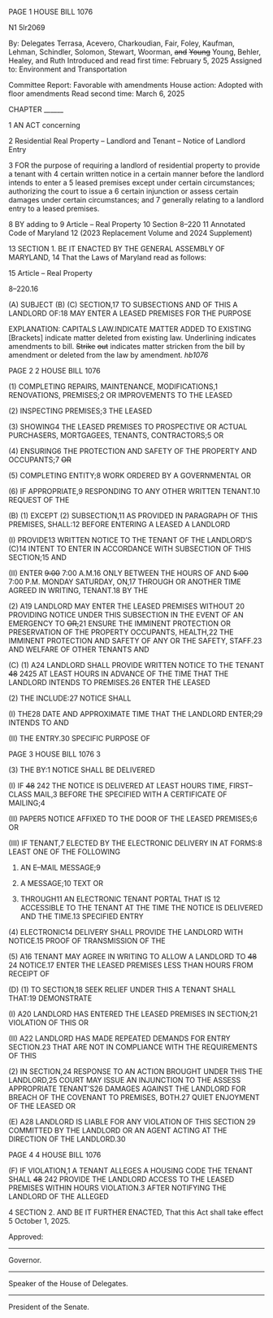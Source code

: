 PAGE 1
HOUSE BILL 1076

N1 5lr2069

By: Delegates Terrasa, Acevero, Charkoudian, Fair, Foley, Kaufman, Lehman,
Schindler, Solomon, Stewart, Woorman, ~~and~~ ~~Young~~ Young, Behler, Healey,
and Ruth
Introduced and read first time: February 5, 2025
Assigned to: Environment and Transportation

Committee Report: Favorable with amendments
House action: Adopted with floor amendments
Read second time: March 6, 2025

CHAPTER ______

1 AN ACT concerning

2 Residential Real Property – Landlord and Tenant – Notice of Landlord Entry

3 FOR the purpose of requiring a landlord of residential property to provide a tenant with
4 certain written notice in a certain manner before the landlord intends to enter a
5 leased premises except under certain circumstances; authorizing the court to issue a
6 certain injunction or assess certain damages under certain circumstances; and
7 generally relating to a landlord entry to a leased premises.

8 BY adding to
9 Article – Real Property
10 Section 8–220
11 Annotated Code of Maryland
12 (2023 Replacement Volume and 2024 Supplement)

13 SECTION 1. BE IT ENACTED BY THE GENERAL ASSEMBLY OF MARYLAND,
14 That the Laws of Maryland read as follows:

15 Article – Real Property

8–220.16

(A) SUBJECT (B) (C) SECTION,17 TO SUBSECTIONS AND OF THIS A LANDLORD
OF:18 MAY ENTER A LEASED PREMISES FOR THE PURPOSE

EXPLANATION: CAPITALS LAW.INDICATE MATTER ADDED TO EXISTING
[Brackets] indicate matter deleted from existing law.
Underlining indicates amendments to bill.
~~Strike~~ ~~out~~ indicates matter stricken from the bill by amendment or deleted from the law by
amendment. *hb1076*

PAGE 2
2 HOUSE BILL 1076

(1) COMPLETING REPAIRS, MAINTENANCE, MODIFICATIONS,1
RENOVATIONS, PREMISES;2 OR IMPROVEMENTS TO THE LEASED

(2) INSPECTING PREMISES;3 THE LEASED

(3) SHOWING4 THE LEASED PREMISES TO PROSPECTIVE OR ACTUAL
PURCHASERS, MORTGAGEES, TENANTS, CONTRACTORS;5 OR

(4) ENSURING6 THE PROTECTION AND SAFETY OF THE PROPERTY AND
OCCUPANTS;7 ~~OR~~

(5) COMPLETING ENTITY;8 WORK ORDERED BY A GOVERNMENTAL OR

(6) IF APPROPRIATE,9 RESPONDING TO ANY OTHER WRITTEN
TENANT.10 REQUEST OF THE

(B) (1) EXCEPT (2) SUBSECTION,11 AS PROVIDED IN PARAGRAPH OF THIS
PREMISES, SHALL:12 BEFORE ENTERING A LEASED A LANDLORD

(I) PROVIDE13 WRITTEN NOTICE TO THE TENANT OF THE
LANDLORD’S (C)14 INTENT TO ENTER IN ACCORDANCE WITH SUBSECTION OF THIS
SECTION;15 AND

(II) ENTER ~~9:00~~ 7:00 A.M.16 ONLY BETWEEN THE HOURS OF AND
~~5:00~~ 7:00 P.M. MONDAY SATURDAY, ON,17 THROUGH OR ANOTHER TIME AGREED IN
WRITING, TENANT.18 BY THE

(2) A19 LANDLORD MAY ENTER THE LEASED PREMISES WITHOUT
20 PROVIDING NOTICE UNDER THIS SUBSECTION IN THE EVENT OF AN EMERGENCY TO
~~OR,~~21 ENSURE THE IMMINENT PROTECTION OR PRESERVATION OF THE PROPERTY
OCCUPANTS, HEALTH,22 THE IMMINENT PROTECTION AND SAFETY OF ANY OR THE
SAFETY, STAFF.23 AND WELFARE OF OTHER TENANTS AND

(C) (1) A24 LANDLORD SHALL PROVIDE WRITTEN NOTICE TO THE TENANT
~~48~~ 2425 AT LEAST HOURS IN ADVANCE OF THE TIME THAT THE LANDLORD INTENDS TO
PREMISES.26 ENTER THE LEASED

(2) THE INCLUDE:27 NOTICE SHALL

(I) THE28 DATE AND APPROXIMATE TIME THAT THE LANDLORD
ENTER;29 INTENDS TO AND

(II) THE ENTRY.30 SPECIFIC PURPOSE OF

PAGE 3
HOUSE BILL 1076 3

(3) THE BY:1 NOTICE SHALL BE DELIVERED

(I) IF ~~48~~ 242 THE NOTICE IS DELIVERED AT LEAST HOURS
TIME, FIRST–CLASS MAIL,3 BEFORE THE SPECIFIED WITH A CERTIFICATE OF
MAILING;4

(II) PAPER5 NOTICE AFFIXED TO THE DOOR OF THE LEASED
PREMISES;6 OR

(III) IF TENANT,7 ELECTED BY THE ELECTRONIC DELIVERY IN AT
FORMS:8 LEAST ONE OF THE FOLLOWING

1. AN E–MAIL MESSAGE;9

2. A MESSAGE;10 TEXT OR

3. THROUGH11 AN ELECTRONIC TENANT PORTAL THAT IS
12 ACCESSIBLE TO THE TENANT AT THE TIME THE NOTICE IS DELIVERED AND THE
TIME.13 SPECIFIED ENTRY

(4) ELECTRONIC14 DELIVERY SHALL PROVIDE THE LANDLORD WITH
NOTICE.15 PROOF OF TRANSMISSION OF THE

(5) A16 TENANT MAY AGREE IN WRITING TO ALLOW A LANDLORD TO
~~48~~ 24 NOTICE.17 ENTER THE LEASED PREMISES LESS THAN HOURS FROM RECEIPT OF

(D) (1) TO SECTION,18 SEEK RELIEF UNDER THIS A TENANT SHALL
THAT:19 DEMONSTRATE

(I) A20 LANDLORD HAS ENTERED THE LEASED PREMISES IN
SECTION;21 VIOLATION OF THIS OR

(II) A22 LANDLORD HAS MADE REPEATED DEMANDS FOR ENTRY
SECTION.23 THAT ARE NOT IN COMPLIANCE WITH THE REQUIREMENTS OF THIS

(2) IN SECTION,24 RESPONSE TO AN ACTION BROUGHT UNDER THIS THE
LANDLORD,25 COURT MAY ISSUE AN INJUNCTION TO THE ASSESS APPROPRIATE
TENANT’S26 DAMAGES AGAINST THE LANDLORD FOR BREACH OF THE COVENANT TO
PREMISES, BOTH.27 QUIET ENJOYMENT OF THE LEASED OR

(E) A28 LANDLORD IS LIABLE FOR ANY VIOLATION OF THIS SECTION
29 COMMITTED BY THE LANDLORD OR AN AGENT ACTING AT THE DIRECTION OF THE
LANDLORD.30

PAGE 4
4 HOUSE BILL 1076

(F) IF VIOLATION,1 A TENANT ALLEGES A HOUSING CODE THE TENANT SHALL
~~48~~ 242 PROVIDE THE LANDLORD ACCESS TO THE LEASED PREMISES WITHIN HOURS
VIOLATION.3 AFTER NOTIFYING THE LANDLORD OF THE ALLEGED

4 SECTION 2. AND BE IT FURTHER ENACTED, That this Act shall take effect
5 October 1, 2025.

Approved:

________________________________________________________________________________
Governor.

________________________________________________________________________________
Speaker of the House of Delegates.

________________________________________________________________________________
President of the Senate.